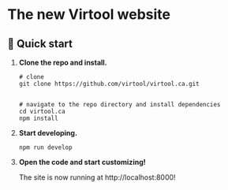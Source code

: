 # The new Virtool website

## 🚀 Quick start

1.  **Clone the repo and install.**

    ```shell
    # clone
    git clone https://github.com/virtool/virtool.ca.git
    
    
    # navigate to the repo directory and install dependencies
    cd virtool.ca
    npm install
    ```

2.  **Start developing.**    

    ```shell
    npm run develop
    ```

3.  **Open the code and start customizing!**

    The site is now running at http://localhost:8000!
